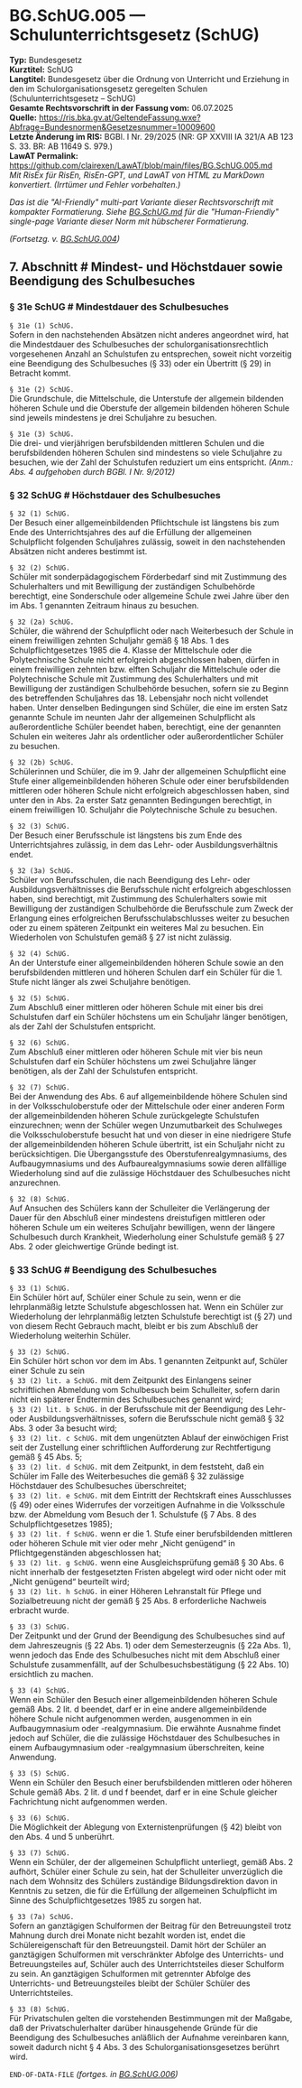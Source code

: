 # BG.SchUG.005 — Schulunterrichtsgesetz (SchUG)
**Typ:** Bundesgesetz  
**Kurztitel:** SchUG  
**Langtitel:** Bundesgesetz über die Ordnung von Unterricht und Erziehung in den im Schulorganisationsgesetz geregelten Schulen (Schulunterrichtsgesetz – SchUG)  
**Gesamte Rechtsvorschrift in der Fassung vom:** 06.07.2025  
**Quelle:** https://ris.bka.gv.at/GeltendeFassung.wxe?Abfrage=Bundesnormen&Gesetzesnummer=10009600  
**Letzte Änderung im RIS:** BGBl. I Nr. 29/2025 (NR: GP XXVIII IA 321/A AB 123 S. 33. BR: AB 11649 S. 979.)  
**LawAT Permalink:** https://github.com/clairexen/LawAT/blob/main/files/BG.SchUG.005.md  
*Mit RisEx für RisEn, RisEn-GPT, und LawAT von HTML zu MarkDown konvertiert. (Irrtümer und Fehler vorbehalten.)*

*Das ist die "AI-Friendly" multi-part Variante dieser Rechtsvorschrift mit kompakter Formatierung. Siehe [BG.SchUG.md](BG.SchUG.md) für die "Human-Friendly" single-page Variante dieser Norm mit hübscherer Formatierung.*

*(Fortsetzg. v. [BG.SchUG.004](BG.SchUG.004.md))*

## 7. Abschnitt # Mindest- und Höchstdauer sowie Beendigung des Schulbesuches

### § 31e SchUG # Mindestdauer des Schulbesuches

`§ 31e (1) SchUG.`  
Sofern in den nachstehenden Absätzen nicht anderes angeordnet wird, hat die Mindestdauer des Schulbesuches der schulorganisationsrechtlich vorgesehenen Anzahl an Schulstufen zu entsprechen, soweit nicht vorzeitig eine Beendigung des Schulbesuches (§ 33) oder ein Übertritt (§ 29) in Betracht kommt.

`§ 31e (2) SchUG.`  
Die Grundschule, die Mittelschule, die Unterstufe der allgemein bildenden höheren Schule und die Oberstufe der allgemein bildenden höheren Schule sind jeweils mindestens je drei Schuljahre zu besuchen.

`§ 31e (3) SchUG.`  
Die drei- und vierjährigen berufsbildenden mittleren Schulen und die berufsbildenden höheren Schulen sind mindestens so viele Schuljahre zu besuchen, wie der Zahl der Schulstufen reduziert um eins entspricht.
*(Anm.: Abs. 4 aufgehoben durch BGBl. I Nr. 9/2012)*

### § 32 SchUG # Höchstdauer des Schulbesuches

`§ 32 (1) SchUG.`  
Der Besuch einer allgemeinbildenden Pflichtschule ist längstens bis zum Ende des Unterrichtsjahres des auf die Erfüllung der allgemeinen Schulpflicht folgenden Schuljahres zulässig, soweit in den nachstehenden Absätzen nicht anderes bestimmt ist.

`§ 32 (2) SchUG.`  
Schüler mit sonderpädagogischem Förderbedarf sind mit Zustimmung des Schulerhalters und mit Bewilligung der zuständigen Schulbehörde berechtigt, eine Sonderschule oder allgemeine Schule zwei Jahre über den im Abs. 1 genannten Zeitraum hinaus zu besuchen.

`§ 32 (2a) SchUG.`  
Schüler, die während der Schulpflicht oder nach Weiterbesuch der Schule in einem freiwilligen zehnten Schuljahr gemäß § 18 Abs. 1 des Schulpflichtgesetzes 1985 die 4. Klasse der Mittelschule oder die Polytechnische Schule nicht erfolgreich abgeschlossen haben, dürfen in einem freiwilligen zehnten bzw. elften Schuljahr die Mittelschule oder die Polytechnische Schule mit Zustimmung des Schulerhalters und mit Bewilligung der zuständigen Schulbehörde besuchen, sofern sie zu Beginn des betreffenden Schuljahres das 18. Lebensjahr noch nicht vollendet haben. Unter denselben Bedingungen sind Schüler, die eine im ersten Satz genannte Schule im neunten Jahr der allgemeinen Schulpflicht als außerordentliche Schüler beendet haben, berechtigt, eine der genannten Schulen ein weiteres Jahr als ordentlicher oder außerordentlicher Schüler zu besuchen.

`§ 32 (2b) SchUG.`  
Schülerinnen und Schüler, die im 9. Jahr der allgemeinen Schulpflicht eine Stufe einer allgemeinbildenden höheren Schule oder einer berufsbildenden mittleren oder höheren Schule nicht erfolgreich abgeschlossen haben, sind unter den in Abs. 2a erster Satz genannten Bedingungen berechtigt, in einem freiwilligen 10. Schuljahr die Polytechnische Schule zu besuchen.

`§ 32 (3) SchUG.`  
Der Besuch einer Berufsschule ist längstens bis zum Ende des Unterrichtsjahres zulässig, in dem das Lehr- oder Ausbildungsverhältnis endet.

`§ 32 (3a) SchUG.`  
Schüler von Berufsschulen, die nach Beendigung des Lehr- oder Ausbildungsverhältnisses die Berufsschule nicht erfolgreich abgeschlossen haben, sind berechtigt, mit Zustimmung des Schulerhalters sowie mit Bewilligung der zuständigen Schulbehörde die Berufsschule zum Zweck der Erlangung eines erfolgreichen Berufsschulabschlusses weiter zu besuchen oder zu einem späteren Zeitpunkt ein weiteres Mal zu besuchen. Ein Wiederholen von Schulstufen gemäß § 27 ist nicht zulässig.

`§ 32 (4) SchUG.`  
An der Unterstufe einer allgemeinbildenden höheren Schule sowie an den berufsbildenden mittleren und höheren Schulen darf ein Schüler für die 1. Stufe nicht länger als zwei Schuljahre benötigen.

`§ 32 (5) SchUG.`  
Zum Abschluß einer mittleren oder höheren Schule mit einer bis drei Schulstufen darf ein Schüler höchstens um ein Schuljahr länger benötigen, als der Zahl der Schulstufen entspricht.

`§ 32 (6) SchUG.`  
Zum Abschluß einer mittleren oder höheren Schule mit vier bis neun Schulstufen darf ein Schüler höchstens um zwei Schuljahre länger benötigen, als der Zahl der Schulstufen entspricht.

`§ 32 (7) SchUG.`  
Bei der Anwendung des Abs. 6 auf allgemeinbildende höhere Schulen sind in der Volksschuloberstufe oder der Mittelschule oder einer anderen Form der allgemeinbildenden höheren Schule zurückgelegte Schulstufen einzurechnen; wenn der Schüler wegen Unzumutbarkeit des Schulweges die Volksschuloberstufe besucht hat und von dieser in eine niedrigere Stufe der allgemeinbildenden höheren Schule übertritt, ist ein Schuljahr nicht zu berücksichtigen. Die Übergangsstufe des Oberstufenrealgymnasiums, des Aufbaugymnasiums und des Aufbaurealgymnasiums sowie deren allfällige Wiederholung sind auf die zulässige Höchstdauer des Schulbesuches nicht anzurechnen.

`§ 32 (8) SchUG.`  
Auf Ansuchen des Schülers kann der Schulleiter die Verlängerung der Dauer für den Abschluß einer mindestens dreistufigen mittleren oder höheren Schule um ein weiteres Schuljahr bewilligen, wenn der längere Schulbesuch durch Krankheit, Wiederholung einer Schulstufe gemäß § 27 Abs. 2 oder gleichwertige Gründe bedingt ist.

### § 33 SchUG # Beendigung des Schulbesuches

`§ 33 (1) SchUG.`  
Ein Schüler hört auf, Schüler einer Schule zu sein, wenn er die lehrplanmäßig letzte Schulstufe abgeschlossen hat. Wenn ein Schüler zur Wiederholung der lehrplanmäßig letzten Schulstufe berechtigt ist (§ 27) und von diesem Recht Gebrauch macht, bleibt er bis zum Abschluß der Wiederholung weiterhin Schüler.

`§ 33 (2) SchUG.`  
Ein Schüler hört schon vor dem im Abs. 1 genannten Zeitpunkt auf, Schüler einer Schule zu sein  
`§ 33 (2) lit. a SchUG.`
mit dem Zeitpunkt des Einlangens seiner schriftlichen Abmeldung vom Schulbesuch beim Schulleiter, sofern darin nicht ein späterer Endtermin des Schulbesuches genannt wird;  
`§ 33 (2) lit. b SchUG.`
in der Berufsschule mit der Beendigung des Lehr- oder Ausbildungsverhältnisses, sofern die Berufsschule nicht gemäß § 32 Abs. 3 oder 3a besucht wird;  
`§ 33 (2) lit. c SchUG.`
mit dem ungenützten Ablauf der einwöchigen Frist seit der Zustellung einer schriftlichen Aufforderung zur Rechtfertigung gemäß § 45 Abs. 5;  
`§ 33 (2) lit. d SchUG.`
mit dem Zeitpunkt, in dem feststeht, daß ein Schüler im Falle des Weiterbesuches die gemäß § 32 zulässige Höchstdauer des Schulbesuches überschreitet;  
`§ 33 (2) lit. e SchUG.`
mit dem Eintritt der Rechtskraft eines Ausschlusses (§ 49) oder eines Widerrufes der vorzeitigen Aufnahme in die Volksschule bzw. der Abmeldung vom Besuch der 1. Schulstufe (§ 7 Abs. 8 des Schulpflichtgesetzes 1985);  
`§ 33 (2) lit. f SchUG.`
wenn er die 1. Stufe einer berufsbildenden mittleren oder höheren Schule mit vier oder mehr „Nicht genügend“ in Pflichtgegenständen abgeschlossen hat;  
`§ 33 (2) lit. g SchUG.`
wenn eine Ausgleichsprüfung gemäß § 30 Abs. 6 nicht innerhalb der festgesetzten Fristen abgelegt wird oder nicht oder mit „Nicht genügend“ beurteilt wird;  
`§ 33 (2) lit. h SchUG.`
in einer Höheren Lehranstalt für Pflege und Sozialbetreuung nicht der gemäß § 25 Abs. 8 erforderliche Nachweis erbracht wurde.

`§ 33 (3) SchUG.`  
Der Zeitpunkt und der Grund der Beendigung des Schulbesuches sind auf dem Jahreszeugnis (§ 22 Abs. 1) oder dem Semesterzeugnis (§ 22a Abs. 1), wenn jedoch das Ende des Schulbesuches nicht mit dem Abschluß einer Schulstufe zusammenfällt, auf der Schulbesuchsbestätigung (§ 22 Abs. 10) ersichtlich zu machen.

`§ 33 (4) SchUG.`  
Wenn ein Schüler den Besuch einer allgemeinbildenden höheren Schule gemäß Abs. 2 lit. d beendet, darf er in eine andere allgemeinbildende höhere Schule nicht aufgenommen werden, ausgenommen in ein Aufbaugymnasium oder -realgymnasium. Die erwähnte Ausnahme findet jedoch auf Schüler, die die zulässige Höchstdauer des Schulbesuches in einem Aufbaugymnasium oder -realgymnasium überschreiten, keine Anwendung.

`§ 33 (5) SchUG.`  
Wenn ein Schüler den Besuch einer berufsbildenden mittleren oder höheren Schule gemäß Abs. 2 lit. d und f beendet, darf er in eine Schule gleicher Fachrichtung nicht aufgenommen werden.

`§ 33 (6) SchUG.`  
Die Möglichkeit der Ablegung von Externistenprüfungen (§ 42) bleibt von den Abs. 4 und 5 unberührt.

`§ 33 (7) SchUG.`  
Wenn ein Schüler, der der allgemeinen Schulpflicht unterliegt, gemäß Abs. 2 aufhört, Schüler einer Schule zu sein, hat der Schulleiter unverzüglich die nach dem Wohnsitz des Schülers zuständige Bildungsdirektion davon in Kenntnis zu setzen, die für die Erfüllung der allgemeinen Schulpflicht im Sinne des Schulpflichtgesetzes 1985 zu sorgen hat.

`§ 33 (7a) SchUG.`  
Sofern an ganztägigen Schulformen der Beitrag für den Betreuungsteil trotz Mahnung durch drei Monate nicht bezahlt worden ist, endet die Schülereigenschaft für den Betreuungsteil. Damit hört der Schüler an ganztägigen Schulformen mit verschränkter Abfolge des Unterrichts- und Betreuungsteiles auf, Schüler auch des Unterrichtsteiles dieser Schulform zu sein. An ganztägigen Schulformen mit getrennter Abfolge des Unterrichts- und Betreuungsteiles bleibt der Schüler Schüler des Unterrichtsteiles.

`§ 33 (8) SchUG.`  
Für Privatschulen gelten die vorstehenden Bestimmungen mit der Maßgabe, daß der Privatschulerhalter darüber hinausgehende Gründe für die Beendigung des Schulbesuches anläßlich der Aufnahme vereinbaren kann, soweit dadurch nicht § 4 Abs. 3 des Schulorganisationsgesetzes berührt wird.

`END-OF-DATA-FILE` *(fortges. in [BG.SchUG.006](BG.SchUG.006.md))*
